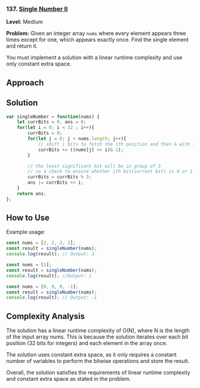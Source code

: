 ### 137. [Single Number II](https://leetcode.com/problems/single-number-ii/)

**Level:** Medium

**Problem:**
Given an integer array `nums` where every element appears three times except for one, which appears exactly once. Find the single element and return it.

You must implement a solution with a linear runtime complexity and use only constant extra space.

## Approach


## Solution

```javascript
var singleNumber = function(nums) {
    let currBits = 0, ans = 0;
    for(let i = 0; i < 32 ; i++){
        currBits = 0; 
        for(let j = 0; j < nums.length; j++){
            // shift i bits to fetch the ith position and then & with 1 to fetch the least significant bit
            currBits += ((nums[j] >> i)& 1);
        }

        // the least significant bit will be in group of 3
        // so a check to ensure whether ith bit(current bit) is 0 or 1
        currBits = currBits % 3;
        ans |= currBits << i;
    }
    return ans;
};
```

## How to Use

Example usage:

```javascript
const nums = [2, 2, 3, 2];
const result = singleNumber(nums);
console.log(result); // Output: 3
```

```javascript
const nums = [1];
const result = singleNumber(nums);
console.log(result); //Output: 1
```

```javascript
const nums = [0, 0, 0, -1];
const result = singleNumber(nums);
console.log(result); // Output: -1
```

## Complexity Analysis
The solution has a linear runtime complexity of O(N), where N is the length of the input array nums. This is because the solution iterates over each bit position (32 bits for integers) and each element in the array once.

The solution uses constant extra space, as it only requires a constant number of variables to perform the bitwise operations and store the result.

Overall, the solution satisfies the requirements of linear runtime complexity and constant extra space as stated in the problem.
